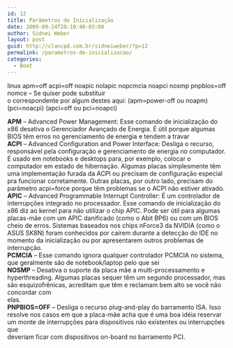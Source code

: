 ```yaml
---
id: 12
title: Parâmetros de Inicialização
date: 2009-09-24T20:10:48-03:00
author: Sidnei Weber
layout: post
guid: http://clancpd.com.br/sidneiweber/?p=12
permalink: /parametros-de-inicializacao/
categories:
  - Boot
---
```

linux apm=off acpi=off noapic nolapic nopcmcia noapci nosmp pnpbios=off nomce &#8211; Se quiser pode substituir  
o correspondente por algum destes aqui: (apm=power-off ou noapm) (pci=noacpi) (apci=off ou pci=noapci)

**APM** &#8211; Advanced Power Management: Esse comando de inicialização do x86 desativa o Gerenciador Avançado de Energia. É útil porque algumas BIOS têm erros no gerenciamento de energia e tendem a travar  
**ACPI** &#8211; Advanced Configuration and Power Interface: Desliga o recurso, responsável pela configuração e gerenciamento de energia no computador. É usado em notebooks e desktops para, por exemplo, colocar o computador em estado de hibernação. Algumas placas simplesmente têm uma implementação furada da ACPI ou precisam de configuração especial pra funcionar corretamente. Outras placas, por outro lado, precisam do parâmetro acpi=force porque têm problemas se o ACPI não estiver ativado.  
**APIC** &#8211; Advanced Programmable Interrupt Controller: É um controlador de interrupções integrado no processador. Esse comando de inicialização do x86 diz ao kernel para não utilizar o chip APIC. Pode ser útil para algumas placas-mãe com um APIC danificado (como o Abit BP6) ou com um BIOS cheio de erros. Sistemas baseados nos chips nForce3 da NVIDIA (como o ASUS SK8N) foram conhecidos por caírem durante a detecção do IDE no momento da inicialização ou por apresentarem outros problemas de interrupção.  
**PCMCIA** &#8211; Esse comando ignora qualquer controlador PCMCIA no sistema, que geralmente são de notebook/laptop pelo que sei  
**NOSMP** &#8211; Desativa o suporte da placa mãe a multi-processamento e hyperthreading. Algumas placas sequer têm um segundo processador, mas são esquizofrênicas, acreditam que têm e reclamam bem alto se você não concordar com  
elas.  
**PNPBIOS=OFF** &#8211; Desliga o recurso plug-and-play do barramento ISA. Isso resolve nos casos em que a placa-mãe acha que é uma boa idéia reservar um monte de interrupções para dispositivos não existentes ou interrupções que  
deveriam ficar com dispositivos on-board no barramento PCI.